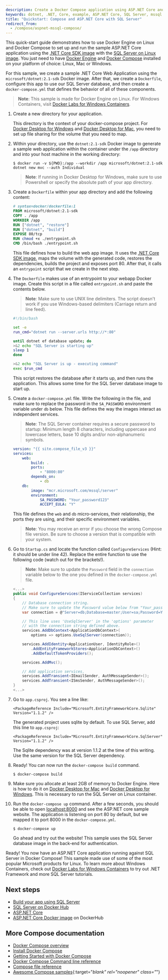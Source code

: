 ```yaml
---
description: Create a Docker Compose application using ASP.NET Core and SQL Server on Linux in Docker.
keywords: dotnet, .NET, Core, example, ASP.NET Core, SQL Server, mssql
title: "Quickstart: Compose and ASP.NET Core with SQL Server"
redirect_from:
  - /compose/aspnet-mssql-compose/
---
```


This quick-start guide demonstrates how to use Docker Engine on Linux and Docker
Compose to set up and run the sample ASP.NET Core application using the
[.NET Core SDK image](https://hub.docker.com/_/microsoft-dotnet-core-sdk)
with the
[SQL Server on Linux image](https://hub.docker.com/_/microsoft-mssql-server).
You just need to have [Docker Engine](../get-docker.md)
and [Docker Compose](../compose/install/index.md) installed on your
platform of choice: Linux, Mac or Windows.

For this sample, we create a sample .NET Core Web Application using the
`microsoft/dotnet:2.1-sdk` Docker image. After that, we create a `Dockerfile`,
configure this app to use our SQL Server database, and then create a
`docker-compose.yml` that defines the behavior of all of these components.

> **Note**: This sample is made for Docker Engine on Linux. For Windows
> Containers, visit
> [Docker Labs for Windows Containers](https://github.com/docker/labs/tree/master/windows).

1.  Create a new directory for your application.

    This directory is the context of your docker-compose project. For
    [Docker Desktop for Windows](../desktop/windows/index.md#file-sharing) and
    [Docker Desktop for Mac](../desktop/mac/index.md#file-sharing), you
    need to set up file sharing for the volume that you need to map.

1.  Within your directory, use the `dotnet:2.1-sdk` Docker image to generate a
    sample web application within the container under the `/app` directory and
    into your host machine in the working directory:

    ```console
    $ docker run -v ${PWD}:/app --workdir /app microsoft/dotnet:2.1-sdk dotnet new mvc --auth Individual
    ```

    > **Note**: If running in Docker Desktop for Windows, make sure to use Powershell
    or specify the absolute path of your app directory.

1.  Create a `Dockerfile` within your app directory and add the following content:

    ```dockerfile
    # syntax=docker/dockerfile:1
    FROM microsoft/dotnet:2.1-sdk
    COPY . /app
    WORKDIR /app
    RUN ["dotnet", "restore"]
    RUN ["dotnet", "build"]
    EXPOSE 80/tcp
    RUN chmod +x ./entrypoint.sh
    CMD /bin/bash ./entrypoint.sh
    ```

    This file defines how to build the web app image. It uses the
    [.NET Core SDK image](https://hub.docker.com/_/microsoft-dotnet-core-sdk),
    maps the volume with the generated code, restores the dependencies, builds the
    project and exposes port 80. After that, it calls an `entrypoint` script
    that we create in the next step.

1.  The `Dockerfile` makes use of an entrypoint to your webapp Docker
    image. Create this script in a file called `entrypoint.sh` and paste the
    contents below.

    > **Note**: Make sure to use UNIX line delimiters. The script doesn't work if
    > you use Windows-based delimiters (Carriage return and line feed).

    ```bash
    #!/bin/bash

    set -e
    run_cmd="dotnet run --server.urls http://*:80"

    until dotnet ef database update; do
    >&2 echo "SQL Server is starting up"
    sleep 1
    done

    >&2 echo "SQL Server is up - executing command"
    exec $run_cmd
    ```

    This script restores the database after it starts up, and then runs
    the application. This allows some time for the SQL Server database image to
    start up.

1.  Create a `docker-compose.yml` file. Write the following in the file, and
    make sure to replace the password in the `SA_PASSWORD` environment variable
    under `db` below. This file defines the way the images interact as
    independent services.

    > **Note**: The SQL Server container requires a secure password to startup:
    > Minimum length 8 characters, including uppercase and lowercase letters,
    > base 10 digits and/or non-alphanumeric symbols.

    ```yaml
    version: "{{ site.compose_file_v3 }}"
    services:
        web:
            build: .
            ports:
                - "8000:80"
            depends_on:
                - db
        db:
            image: "mcr.microsoft.com/mssql/server"
            environment:
                SA_PASSWORD: "Your_password123"
                ACCEPT_EULA: "Y"
    ```

    This file defines the `web` and `db` micro-services, their relationship, the
    ports they are using, and their specific environment variables.

    > **Note**: You may receive an error if you choose the wrong Compose file
    > version. Be sure to choose a version that is compatible with your system.

1.  Go to `Startup.cs` and locate the function called `ConfigureServices` (Hint:
    it should be under line 42). Replace the entire function to use the following
    code (watch out for the brackets!).

    > **Note**: Make sure to update the `Password` field in the `connection`
    > variable below to the one you defined in the `docker-compose.yml` file.

    ```csharp
    <...>
    public void ConfigureServices(IServiceCollection services)
    {
        // Database connection string.
        // Make sure to update the Password value below from "Your_password123" to your actual password.
        var connection = @"Server=db;Database=master;User=sa;Password=Your_password123;";

        // This line uses 'UseSqlServer' in the 'options' parameter
        // with the connection string defined above.
        services.AddDbContext<ApplicationDbContext>(
            options => options.UseSqlServer(connection));

        services.AddIdentity<ApplicationUser, IdentityRole>()
            .AddEntityFrameworkStores<ApplicationDbContext>()
            .AddDefaultTokenProviders();

        services.AddMvc();

        // Add application services.
        services.AddTransient<IEmailSender, AuthMessageSender>();
        services.AddTransient<ISmsSender, AuthMessageSender>();
    }
    <...>
    ```

1.  Go to `app.csproj`. You see a line like:

    ```
    <PackageReference Include="Microsoft.EntityFrameworkCore.Sqlite" Version="1.1.2" />
    ```

    The generated project uses sqlite by default. To use SQL Server, add this line to
    `app.csproj`:

    ```
    <PackageReference Include="Microsoft.EntityFrameworkCore.SqlServer" Version="1.1.2" />
    ```

    The Sqlite dependency was at version 1.1.2 at the time of this writing. Use the same
    version for the SQL Server dependency.

1.  Ready! You can now run the `docker-compose build` command.

    ```console
    $ docker-compose build
    ```

1.  Make sure you allocate at least 2GB of memory to Docker Engine. Here is how
    to do it on
    [Docker Desktop for Mac](../desktop/settings/mac-settings.md#advanced) and
    [Docker Desktop for Windows](../desktop/settings/windows-settings.md#advanced).
    This is necessary to run the SQL Server on Linux container.

1.  Run the `docker-compose up` command. After a few seconds, you should be able
    to open [localhost:8000](http://localhost:8000) and see the ASP.NET core
    sample website. The application is listening on port 80 by default, but we
    mapped it to port 8000 in the `docker-compose.yml`.

    ```console
    $ docker-compose up
    ```

    Go ahead and try out the website! This sample uses the SQL Server
    database image in the back-end for authentication.

Ready! You now have an ASP.NET Core application running against SQL Server in
Docker Compose! This sample made use of some of the most popular Microsoft
products for Linux. To learn more about Windows Containers, check out
[Docker Labs for Windows Containers](https://github.com/docker/labs/tree/master/windows)
to try out .NET Framework and more SQL Server tutorials.

## Next steps

- [Build your app using SQL Server](https://www.microsoft.com/en-us/sql-server/developer-get-started/?utm_medium=Referral&utm_source=docs.docker.com)
- [SQL Server on Docker Hub](https://hub.docker.com/r/microsoft/mssql-server/)
- [ASP.NET Core](https://www.asp.net/core)
- [ASP.NET Core Docker image](https://hub.docker.com/r/microsoft/aspnetcore/) on DockerHub

## More Compose documentation

- [Docker Compose overview](../compose/index.md)
- [Install Docker Compose](../compose/install/index.md)
- [Getting Started with Docker Compose](../compose/gettingstarted.md)
- [Docker Compose Command line reference](../compose/reference/index.md)
- [Compose file reference](../compose/compose-file/index.md)
- [Awesome Compose samples](https://github.com/docker/awesome-compose/){:target="_blank" rel="noopener" class="_"}
